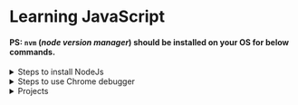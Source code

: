 # Learning JavaScript

#### PS: `nvm` (_node version manager_) should be installed on your OS for below commands.

<details>
<summary> Steps to install NodeJs </summary>

#### Ubuntu/Windows `nvm` commnads for **Node js**

- To Check all node js Versions via `nvm`:

  ```
  nvm list-remote
  ```

- To install node js from listed versions:

  ```
  nvm install v16.15.0
  ```

- To Uninstall older installed node js versions:

  ```
  nvm uninstall v16.14.2
  ```

- To Check node js version:
  ```
  node --version
  ```
- To Check local `nvm` node js version:

  ```
  nvm list
  ```

- To temporarily switch node js versions using `nvm`:

  ```
  nvm use v16.15.0
  ```

- To switch default node js version (v16.14.2) to latest version (v16.15.0):

  ```
  nvm alias default v16.15.0
  nvm use default
  ```

- To Check node js version:
  ```
  node --version
  ```
  </details>

<details>
<summary>Steps to use Chrome debugger</summary>

#### Using Chrome Debugger for JS script steps:

##### WAY-1:

1. Right click on Web page > click `Inspect`
2. Go to `sources`
3. On left side click on `pages` , there you'll find folder structure and your current js file.
4. By clicking on your lines of code, add `breakpoints` and after reloading debug your code according to the breakpoints.

##### WAY-2:

- Simply add `debugger;` statement in your js code. it will automatilly call browser's debugger tab from the line where you've added the `debugger;` statement.

</details>

<details>
<summary>Projects</summary>
<blockquote>
  <details>
   <summary>Guess The Number [<a href="/3.DOM-BasicProjects/1.GuessMyNumber/" target="_blank"> Project-1 </a> ]</summary>
     <img alt="sample-image" src="/3.DOM-BasicProjects/1.GuessMyNumber/img/1.png">
     <img alt="sample-image" src="/3.DOM-BasicProjects/1.GuessMyNumber/img/2.png">
     <img alt="sample-image" src="/3.DOM-BasicProjects/1.GuessMyNumber/img/3.png">
     <img alt="sample-image" src="/3.DOM-BasicProjects/1.GuessMyNumber/img/4.png">
     <img alt="sample-image" src="/3.DOM-BasicProjects/1.GuessMyNumber/img/5.png">
     <img alt="sample-image" src="/3.DOM-BasicProjects/1.GuessMyNumber/img/6.png">
     <img alt="sample-image" src="/3.DOM-BasicProjects/1.GuessMyNumber/img/7.png">
     <img alt="sample-image" src="/3.DOM-BasicProjects/1.GuessMyNumber/img/8.png">
     <img alt="sample-image" src="/3.DOM-BasicProjects/1.GuessMyNumber/img/9.png">
  </details>

</blockquote>
</details>

